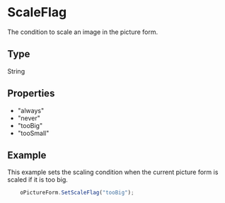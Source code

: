 # ScaleFlag

The condition to scale an image in the picture form.

## Type

String

## Properties

- "always" 
- "never" 
- "tooBig" 
- "tooSmall"

## Example

This example sets the scaling condition when the current picture form is scaled if it is too big.

```javascript
	oPictureForm.SetScaleFlag("tooBig");
```